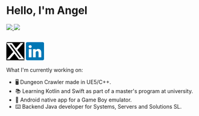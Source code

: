 # Hello, I'm Angel
<div>
  <a href="https://github.com/egenad">
  <img height="220em" src="https://github-readme-stats.vercel.app/api?username=egenad&show_icons=true&theme=github_dark&include_all_commits=false&count_private=true"/>
  <img height="220em" src="https://github-readme-stats.vercel.app/api/top-langs/?username=egenad&layout=compact&langs_count=10&theme=github_dark"/>
</div>

##

[![medium-filled-twitter-x](https://raw.githubusercontent.com/CLorant/readme-social-icons/main/medium/filled/twitter-x.svg)](https://x.com/angeljterol)
[![medium-filled-linkedin](https://raw.githubusercontent.com/CLorant/readme-social-icons/main/medium/filled/linkedin.svg)](https://www.linkedin.com/in/%C3%A1ngel-jes%C3%BAs-terol-mart%C3%ADnez-052640187/)

What I'm currently working on:
  
- 🖥️ Dungeon Crawler made in UE5/C++.
- 📚 Learning Kotlin and Swift as part of a master's program at university.
- 📱 Android native app for a Game Boy emulator.
- ⌨️ Backend Java developer for Systems, Servers and Solutions SL.
